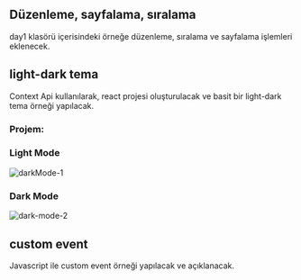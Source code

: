## Düzenleme, sayfalama, sıralama

day1 klasörü içerisindeki örneğe düzenleme, sıralama ve sayfalama işlemleri eklenecek.

## light-dark tema

Context Api kullanılarak, react projesi oluşturulacak ve basit bir light-dark tema örneği yapılacak.

### Projem:
### Light Mode
![darkMode-1](https://user-images.githubusercontent.com/47225405/194388643-fe16b3a2-2a3c-43dc-ad1f-bab0fad25b06.JPG)


### Dark Mode
![dark-mode-2](https://user-images.githubusercontent.com/47225405/194388710-43cd6c7c-f546-4693-a529-5cc740878b94.JPG)


## custom event

Javascript ile custom event örneği yapılacak ve açıklanacak.
